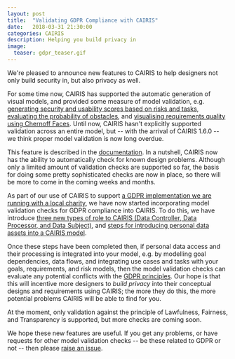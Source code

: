 ```yaml
---
layout: post
title:  "Validating GDPR Compliance with CAIRIS"
date:   2018-03-31 21:30:00
categories: CAIRIS
description: Helping you build privacy in
image:
  teaser: gdpr_teaser.gif
---
```


We're pleased to announce new features to CAIRIS to help designers not only build security in, but also privacy as well.

For some time now, CAIRIS has supported the automatic generation of visual models, and provided some measure of model validation, e.g. [generating security and usability scores based on risks and tasks](https://cairis.readthedocs.io/en/latest/risks.html#risk-analysis-model), [evaluating the probability of obstacles](https://cairis.readthedocs.io/en/latest/gro.html#obstacle-modelling), and [visualising requirements quality using Chernoff Faces](https://cairis.readthedocs.io/en/latest/gro.html#visualising-requirements-quality-using-chernoff-faces).  Until now, CAIRIS hasn't explicitly supported validation across an entire model, but -- with the arrival of CAIRIS 1.6.0 -- we think proper model validation is now long overdue.

This feature is described in the [documentation](https://cairis.readthedocs.io/en/latest/validation.html). In a nutshell, CAIRIS now has the ability to automatically check for known design problems.  Although only a limited amount of validation checks are supported so far, the basis for doing some pretty sophisticated checks are now in place, so there will be more to come in the coming weeks and months.

As part of our use of CAIRIS to support [a GDPR implementation we are running with a local charity](https://cybersecurity.bournemouth.ac.uk/?p=641), we have now started incorporating model validation checks for GDPR compliance into CAIRIS.  To do this, we have introduce [three new types of role to CAIRIS (Data Controller, Data Processor, and Data Subject)](https://cairis.readthedocs.io/en/latest/roles_personas.html#roles), and [steps for introducing personal data assets into a CAIRIS model](https://cairis.readthedocs.io/en/latest/dependencies.html#introducing-personal-data-into-cairis-using-dependencies).

Once these steps have been completed then, if personal data access and their processing is integrated into your model, e.g. by modelling goal dependencies, data flows, and integrating use cases and tasks with your goals, requirements, and risk models, then the model validation checks can evaluate any potential conflicts with the [GDPR principles](https://ico.org.uk/for-organisations/guide-to-the-general-data-protection-regulation-gdpr/principles/).  Our hope is that this will incentive more designers to *build privacy* into their conceptual designs and requirements using CAIRIS; the more they do this, the more potential problems CAIRIS will be able to find for you.

At the moment, only validation against the principle of Lawfulness, Fairness, and Transparency is supported, but more checks are coming soon.

We hope these new features are useful.  If you get any problems, or have requests for other model validation checks -- be these related to GDPR or not -- then please [raise an issue](https://github.com/failys/cairis/issues).

